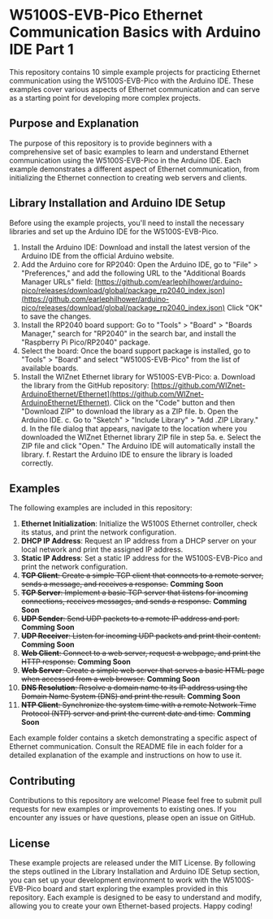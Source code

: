 # W5100S-EVB-Pico Ethernet Communication Basics with Arduino IDE Part 1

This repository contains 10 simple example projects for practicing Ethernet communication using the W5100S-EVB-Pico with the Arduino IDE. These examples cover various aspects of Ethernet communication and can serve as a starting point for developing more complex projects.

## Purpose and Explanation

The purpose of this repository is to provide beginners with a comprehensive set of basic examples to learn and understand Ethernet communication using the W5100S-EVB-Pico in the Arduino IDE. Each example demonstrates a different aspect of Ethernet communication, from initializing the Ethernet connection to creating web servers and clients.

## Library Installation and Arduino IDE Setup

Before using the example projects, you'll need to install the necessary libraries and set up the Arduino IDE for the W5100S-EVB-Pico.

1. Install the Arduino IDE: Download and install the latest version of the Arduino IDE from the official Arduino website.
2. Add the Arduino core for RP2040: Open the Arduino IDE, go to "File" > "Preferences," and add the following URL to the "Additional Boards Manager URLs" field: [https://github.com/earlephilhower/arduino-pico/releases/download/global/package_rp2040_index.json](https://github.com/earlephilhower/arduino-pico/releases/download/global/package_rp2040_index.json) Click "OK" to save the changes.
3. Install the RP2040 board support: Go to "Tools" > "Board" > "Boards Manager," search for "RP2040" in the search bar, and install the "Raspberry Pi Pico/RP2040" package.
4. Select the board: Once the board support package is installed, go to "Tools" > "Board" and select "W5100S-EVB-Pico" from the list of available boards.
5. Install the WIZnet Ethernet library for W5100S-EVB-Pico: a. Download the library from the GitHub repository: [https://github.com/WIZnet-ArduinoEthernet/Ethernet](https://github.com/WIZnet-ArduinoEthernet/Ethernet). Click on the "Code" button and then "Download ZIP" to download the library as a ZIP file. b. Open the Arduino IDE. c. Go to "Sketch" > "Include Library" > "Add .ZIP Library." d. In the file dialog that appears, navigate to the location where you downloaded the WIZnet Ethernet library ZIP file in step 5a. e. Select the ZIP file and click "Open." The Arduino IDE will automatically install the library. f. Restart the Arduino IDE to ensure the library is loaded correctly.

## Examples

The following examples are included in this repository:

1.  **Ethernet Initialization**: Initialize the W5100S Ethernet controller, check its status, and print the network configuration.
2.  **DHCP IP Address**: Request an IP address from a DHCP server on your local network and print the assigned IP address.
3.  **Static IP Address**: Set a static IP address for the W5100S-EVB-Pico and print the network configuration.
4.  ~~**TCP Client**: Create a simple TCP client that connects to a remote server, sends a message, and receives a response.~~ **Comming Soon**
5.  ~~**TCP Server**: Implement a basic TCP server that listens for incoming connections, receives messages, and sends a response.~~ **Comming Soon**
6.  ~~**UDP Sender**: Send UDP packets to a remote IP address and port.~~ **Comming Soon**
7.  ~~**UDP Receiver**: Listen for incoming UDP packets and print their content.~~ **Comming Soon**
8.  ~~**Web Client**: Connect to a web server, request a webpage, and print the HTTP response.~~ **Comming Soon**
9.  ~~**Web Server**: Create a simple web server that serves a basic HTML page when accessed from a web browser.~~ **Comming Soon**
10.  ~~**DNS Resolution**: Resolve a domain name to its IP address using the Domain Name System (DNS) and print the result.~~ **Comming Soon**
11.  ~~**NTP Client**: Synchronize the system time with a remote Network Time Protocol (NTP) server and print the current date and time.~~ **Comming Soon**

Each example folder contains a sketch demonstrating a specific aspect of Ethernet communication. Consult the README file in each folder for a detailed explanation of the example and instructions on how to use it.

## Contributing

Contributions to this repository are welcome! Please feel free to submit pull requests for new examples or improvements to existing ones. If you encounter any issues or have questions, please open an issue on GitHub.

## License

These example projects are released under the MIT License.
By following the steps outlined in the Library Installation and Arduino IDE Setup section, you can set up your development environment to work with the W5100S-EVB-Pico board and start exploring the examples provided in this repository. Each example is designed to be easy to understand and modify, allowing you to create your own Ethernet-based projects. Happy coding!